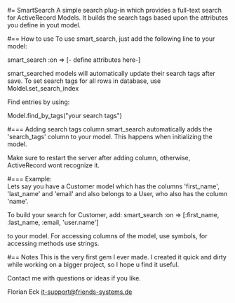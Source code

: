 #= SmartSearch
A simple search plug-in which provides a full-text search for ActiveRecord Models. 
It builds the search tags based upon the attributes you define in yout model.

#== How to use
To use smart_search, just add the following line to your model:

   smart_search :on => [- define attributes here-]
   
smart_searched models will automatically update their search tags after save.
To set search tags for all rows in database, use Moldel.set_search_index   

Find entries by using:

   Model.find_by_tags("your search tags")

#=== Adding search tags column
smart_search automatically adds the 'search_tags' column to your model.
This happens when initializing the model.

Make sure to restart the server after adding column, otherwise, ActiveRecord wont recognize it.


#=== Example:   
Lets say you have a Customer model which has the columns 'first_name', 'last_name' and 'email' and also belongs to a User, who also has the column 'name'.

To build your search for Customer, add:
   smart_search :on => [:first_name, :last_name, :email, 'user.name']

to your model. For accessing columns of the model, use symbols, for accessing
methods use strings.


#== Notes
This is the very first gem I ever made. I created it quick and dirty while working on a bigger project, so I hope u find it useful.

Contact me with questions or ideas if you like.

Florian Eck
it-support@friends-systems.de





